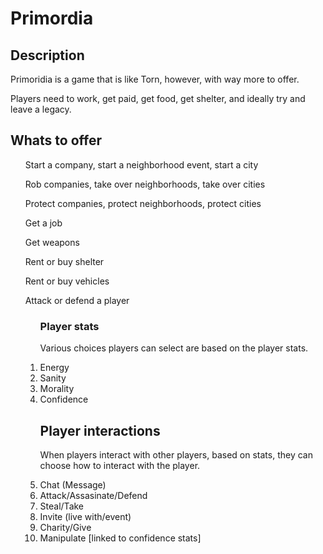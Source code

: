 # Primordia
## Description
<p>Primoridia is a game that is like Torn, however, with way more to offer.</p>
<p>Players need to work, get paid, get food, get shelter, and ideally try and leave a legacy.</p>

## Whats to offer
<ol>Start a company, start a neighborhood event, start a city</ol>
<ol>Rob companies, take over neighborhoods, take over cities</ol>
<ol>Protect companies, protect neighborhoods, protect cities</ol>
<ol>Get a job</ol>
<ol>Get weapons</ol>
<ol>Rent or buy shelter</ol>
<ol>Rent or buy vehicles</ol>
<ol>Attack or defend a player<ol>

### Player stats
<p>Various choices players can select are based on the player stats.</p>
<li>Energy</li>
<li>Sanity</li>
<li>Morality</li>
<li>Confidence</li>

## Player interactions
<p>When players interact with other players, based on stats, they can choose how to interact with the player.</p>
<li>Chat (Message)</li>
<li>Attack/Assasinate/Defend</li>
<li>Steal/Take</li>
<li>Invite (live with/event)</li>
<li>Charity/Give</li>
<li>Manipulate [linked to confidence stats]</li>


